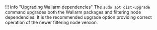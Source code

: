 !!! info "Upgrading Wallarm dependencies"
    The `sudo apt dist-upgrade` command upgrades both the Wallarm packages and filtering node dependencies. It is the recommended upgrade option providing correct operation of the newer filtering node version.
